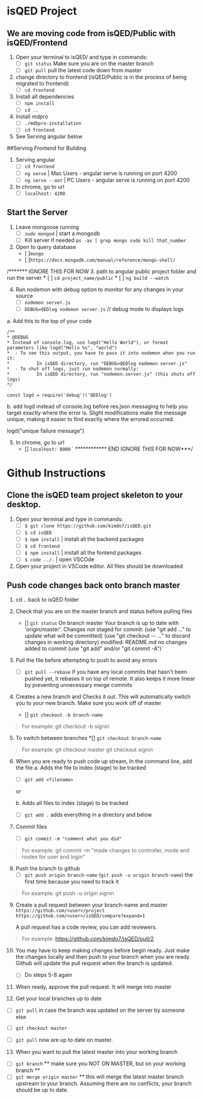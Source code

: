 # isQED Project

## We are moving code from isQED/Public with isQED/Frontend
1. Open your terminal to isQED/ and type in commands:
    * [ ] `git status` Make sure you are on the master branch
    * [ ] `git pull` pull the latest code down from master
2. change directory to frontend (isQED/Public is in the process of being migrated to frontend)
    * [ ] `cd frontend`
3. Install all dependencies
    * [ ] `npm install`
    * [ ] `cd ..`
4. Install mdpro
    * [ ] `./mdbpro-installation`
    * [ ] `cd frontend`
5. See Serving angular below 

##Serving Frontend for Building
1. Serving angular
    * [ ] `cd frontend` 
    * [ ] `ng serve` | Mac Users - angular serve is running on port 4200
    * [ ] `ng serve --aot` | PC Users - angular serve is running on port 4200

2. In chrome, go to url 
    * [ ] `localhost: 4200`

## Start the Server
1. Leave mongoose running
    * [ ] `sudo mongod` | start a mongodb
    * [ ] Kill server if needed `ps -ax | grep mongo sudo kill that_number`

2. Open to query database
    * [ ]`mongo`
    * [ ]`https://docs.mongodb.com/manual/reference/mongo-shell/`

/******* IGNORE THIS FOR NOW
3. path to angular public project folder and run the server
    * [ ] `cd project_name/public`
    * [ ] `ng build --watch`
 
4. Run nodemon with debug option to monitor for any changes in your source
    * [ ] `nodemon server.js`
    * [ ] `DEBUG=QEDlog nodemon server.js` // debug mode to displays logs

a. Add this to the top of your code

```
/**
* @DEBUG 
* Instead of console.log, use logd("Hello World"), or format parameters like logd("Hello %s", "world")
*  - To see this output, you have to pass it into nodemon when you run it:
*          In isQED directory, run "DEBUG=QEDlog nodemon server.js" 
*  - To shut off logs, just run nodemon normally:
*          In isQED directory, run "nodemon.server.js" (this shuts off logs)
*/

const logd = require('debug')('QEDlog')
```
b. add logd instead of console.log before res.json messaging to help you target exactly where the error is.  Slight modifications make the message unique, making it easier to find exactly where the errored occurred.

logd("unique failure message")

5. In chrome, go to url 
    * [] `localhost: 8000`
    `
************ END IGNORE THIS FOR NOW***/

# Github Instructions

## Clone the isQED team project skeleton to your desktop.
1. Open your terminal and type in commands:
    * [ ] `$ git clone https://github.com/kimdo7/isQED.git`
    * [ ] `$ cd isQED`  
    * [ ] `$ npm install` | install all the backend packages
    * [ ] `$ cd frontend`
    * [ ] `$ npm install` | install all the fontend packages
    * [ ] `$ code ../.`   | open VSCOde

2. Open your project in VSCode editor. All files should be downloaded

## Push code changes back onto branch master
1. cd .. back to isQED folder
2. Check that you are on the master branch and status  before pulling files
    * [] `git status`
		On branch master
		Your branch is up to date with 'origin/master'.
		Changes not staged for commit:
		(use "git add <file>..." to update what will be committed)
		(use "git checkout -- <file>..." to discard changes in working directory)
		modified: README.md
		no changes added to commit (use "git add" and/or "git commit -A")`

3. Pull the file before attempting to push to avoid any errors
    * [ ] `git pull --rebase` if you have any local commits that hasn't been pushed yet,     it rebases it on top of remote.  It also keeps it more linear by preventing       unnecessary merge commits

4. Creates a new branch and Checks it out. This will automatically switch you to your new branch.  Make sure you work off of master 
    * [] `git checkout -b branch-name` 
> For example:
>   git checkout -b signin

5. To switch between branches
    *[] `git checkout branch-name`
> For example:
>   git checkout master
>   git checkout signin

6. When you are ready to push code up stream, In the command line, add the file
    a. Adds the file <filename> to index (stage) to be tracked
    * [ ] `git add <filename>` 

    or

    b. Adds all files to index (stage) to be tracked
    * [ ] `git add .`  adds everything in a directory and below 

7. Commit files
    * [ ] `git commit -m "comment what you did"`

> For example:
>   git commit -m "made changes to controller, mode and routes for user and login"


8. Push the branch to github
    * [ ] `git push origin branch-name`
    (`git push -u origin branch-name`) the first time because you need to track it

> For example:
>   git push -u origin signin


9. Create a pull request between your branch-name and master
    `https://github.com/<user>/project`
    `https://github.com/<user>/isQED/compare?expand=1`

    A pull request has a code review, you can add reviewers.

> For example:
>   https://github.com/kimdo7/isQED/pull/2


10. You may have to keep making changes before begin ready. Just make the changes locally and then push to your branch when you are ready. Github will update the pull request when the branch is updated.
    * [ ] Do steps 5-8 again


11. When ready, approve the pull request. It will merge into master

12. Get your local branches up to date
* [ ] `git pull` in case the branch was updated on the server by someone else
* [ ] `git checkout master` 
* [ ] `git pull` now are up to date on master.


13.  When you want to pull the latest master into your working branch
* [ ] `git branch`  ** make sure you NOT ON MASTER, but on your working branch **
* [ ] `git merge origin master`  ** this will merge the latest master branch upstream to your branch.  Assuming there are no conflicts, your branch should be up to date. 
